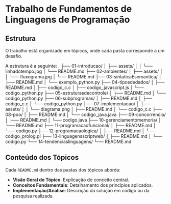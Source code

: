 # Trabalho de Fundamentos de Linguagens de Programação

## Estrutura

O trabalho está organizado em tópicos, onde cada pasta corresponde a um desafio.

A estrutura é a seguinte:
.
├── 01-introducao/
│   ├── assets/
│   │   └── linhadotempo.jpg
│   └── README.md
├── 02-ambientes/
│   ├── assets/
│   │   └── fluxograma.jpg
│   └── README.md
├── 03-sintaticaEsemantica/
│   ├── README.md
│   └── exemplo_python.py
├── 04-tiposdedados/
│   ├── README.md
│   ├── codigo_c.c
│   ├── codigo_javascript.js
│   └── codigo_python.py
├── 05-estruturasdecontrole/
│   ├── README.md
│   └── codigo_python.py
├── 06-subprogramas/
│   ├── README.md
│   ├── codigo_c.c
│   └── codigo_python.py
├── 07-implementacao/
│   ├── assets/
│   │   └── diagrama.png
│   ├── README.md
│   └── codigo_c.c
├── 08-poo/
│   ├── README.md
│   └── codigo_java.java
├── 09-concorrencia/
│   ├── README.md
│   └── codigo.java
├── 10-gerenciamentomemoria/
│   └── README.md
├── 11-programacaofuncional/
│   ├── README.md
│   └── codigo.py
├── 12-programacaologica/
│   ├── README.md
│   └── codigo_prolog.pl
├── 13-linguagensscriptweb/
│   ├── README.md
│   └── codigo.py
└── 14-tendenciaslinguagens/
    └── README.md
    
## Conteúdo dos Tópicos

Cada `README.md` dentro das pastas dos tópicos aborda:

* **Visão Geral do Tópico**: Explicação do conceito central.
* **Conceitos Fundamentais**: Detalhamento dos princípios aplicados.
* **Implementação/Análise**: Descrição da solução em código ou da pesquisa realizada.
